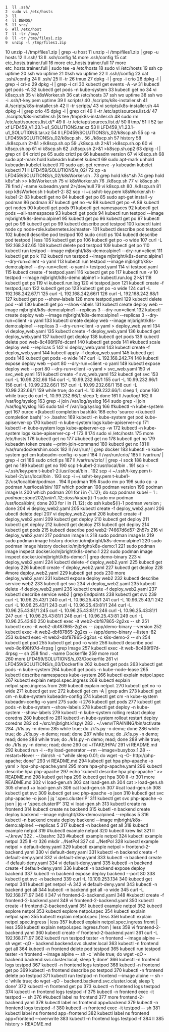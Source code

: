     1  ll .ssh/
    2  sudo vi /etc/hosts
    3  ll
    4  ll DEMOS/
    5  ll src/
    6  #ll /etc/host
    7  ll -tr /tmp/
    8  ll -tr /tmp/files1.zip 
    9  unzip -l /tmp/files1.zip 
   10  unzip -l /tmp/files1.zip  | grep -u host
   11  unzip -l /tmp/files1.zip  | grep -u hosts
   12  ll .ssh/
   13  ll .ssh/config 
   14  more .ssh/config 
   15  cat etc_hosts.trainer.full 
   16  more etc_hosts.trainer.full 
   17  more etc_hosts.trainer.full  | sudo tee -a /etc/hosts
   18  sudo vi /etc/hosts
   19  ssh cp uptime
   20  ssh wo uptime
   21  #ssh wo uptime
   22  ll .ssh//config 
   23  cat .ssh//config 
   24  ll .ssh/
   25  ll -tr
   26  tmux 
   27  dpkg -l | grep -i crio
   28  dpkg -l | grep -i cri-o
   29  dpkg -l | grep -i cri
   30  kubectl get events -A -w
   31  kubectl get pods -A
   32  kubectl get pods -n kube-system
   33  kubectl get no
   34  vi k8scp.sh
   35  vi k8sWorker.sh 
   36  cat /etc/hosts
   37  ssh wo uptime
   38  ssh wo -i .ssh/t-key.pem uptime
   39  ll scripts/
   40  ./scripts/k8s-installer.sh
   41  #./scripts/k8s-installer.sh
   42  ll -tr scripts/
   43  vi scripts/k8s-installer.sh
   44  dpkg -l | grep crio
   45  dpkg -l | grep cri
   46  ll -tr /etc/apt/sources.list.d/
   47  ./scripts/k8s-installer.sh |& tee /tmp/k8s-installer.sh
   48  sudo rm /etc/apt/sources.list.d/*
   49  ll -tr /etc/apt/sources.list.d/
   50  ll tmp/
   51  ll 
   52  tar xf LFD459_V1.23.1-u1_SOLUTIONS.tar.xz 
   53  ll LFD459_V1.23.1-u1_SOLUTIONS.tar.xz 
   54  ll LFD459/SOLUTIONS/s_02/k8scp.sh 
   55  cp -a LFD459/SOLUTIONS/s_02/k8scp.sh  .
   56  ./k8scp.sh 
   57  history
   58  ./k8scp.sh 2>&1 >/k8scp.sh.op
   59  ./k8scp.sh 2>&1 >k8scp.sh.op
   60  vi k8scp.sh.op 
   61  vi k8scp.sh
   62  ./k8scp.sh 2>&1 >k8scp.sh.op2
   63  dpkg -l | grep cri
   64  crictl ps
   65  sudo crictl ps
   66  kubeadm version
   67  vi k8scp.sh
   68  sudo apt-mark hold kubeadm kubelet kubectl
   69  sudo apt-mark unhold kubeadm kubelet kubectl
   70  sudo apt-get remove -y kubeadm kubelet kubectl
   71  ll LFD459/SOLUTIONS/s_02/
   72  cp -a LFD459/SOLUTIONS/s_02/k8sWorker.sh .
   73  grep hold k8s*.sh
   74  grep hold k8s*.sh >> k8sWorker.sh 
   75  vi k8sWorker.sh 
   76  ./k8scp.sh 
   77  vi k8scp.sh
   78  find / -name kubeadm.yaml 2>/dev/null
   79  vi k8scp.sh
   80  ./k8scp.sh 
   81  scp k8sWorker.sh t-kube1-2:
   82  scp  -i ~/.ssh/t-key.pem k8sWorker.sh t-kube1-2:
   83  kubectl get no
   84  kubectl get po
   85  sudo apt-get install -y podman
   86  podman
   87  kubectl get no -w
   88  kubectl get po -A
   89  kubectl get nodes
   90  kubectl get pods
   91  kubectl get namespaces
   92  kubectl get pods --all-namespaces
   93  kubectl get pods
   94  kubectl run testpod --image mjbright/k8s-demo:alpine1
   95  kubectl get po
   96  kubectl get po
   97  kubectl get po
   98  kubectl get po
   99  kubectl describe pod testpod 
  100  kubectl taint node cp node-role.kubernetes.io/master-
  101  kubectl describe pod testpod 
  102  kubectl describe pod testpod 
  103  sudo crictl ps
  104  kubectl describe pod testpod  | less
  105  kubectl get po
  106  kubectl get po -o wide
  107  curl -L 192.168.242.65
  108  kubectl delete pod testpod
  109  kubectl get po
  110  kubectl run testpod --image mjbright/k8s-demo:alpine1 --dry-run=client
  111  kubectl get po k
  112  kubectl run testpod --image mjbright/k8s-demo:alpine1 --dry-run=client -o yaml
  113  kubectl run testpod --image mjbright/k8s-demo:alpine1 --dry-run=client -o yaml > testpod.yaml
  114  vi testpod.yaml 
  115  kubectl create -f testpod.yaml 
  116  kubectl get po
  117  kubectl run -v 10 testpod --image mjbright/k8s-demo:alpine1 > kubectl.run.log 2>&1
  118  kubectl get po
  119  vi kubectl.run.log 
  120  vi testpod.json
  121  kubectl create -f testpod.json
  122  kubectl get po
  123  kubectl get po -o wide
  124  curl -L 192.168.242.67/1
  125  curl -L 192.168.242.66/1
  126  curl -L 192.168.242.68/1
  127  kubectl get po --show-labels
  128  more testpod.yaml 
  129  kubectl delete pod --all
  130  kubectl get po --show-labels
  131  kubectl create deploy web --image mjbright/k8s-demo:alpine1 --replicas 3 --dry-run=client
  132  kubectl create deploy web --image mjbright/k8s-demo:alpine1 --replicas 3 --dry-run=client -o yaml
  133  kubectl create deploy web --image mjbright/k8s-demo:alpine1 --replicas 3 --dry-run=client -o yaml > deploy_web.yaml
  134  vi deploy_web.yaml 
  135  kubectl create -f deploy_web.yaml 
  136  kubectl get deploy_web.yaml 
  137  kubectl get deploy
  138  kubectl get pods
  139  kubectl delete pod web-8c498f97d-dcsnf
  140  kubectl get pods
  141  #kubectl scale deploy web --replicas 5
  142  vi deploy_web.yaml 
  143  kubectl create -f deploy_web.yaml 
  144  kubectl apply -f deploy_web.yaml 
  145  kubectl get pods
  146  kubectl get pods -o wide
  147  curl -L  192.168.242.74
  148  kubectl expose deploy web --port 80 --dry-run=client -o yaml
  149  kubectl expose deploy web --port 80 --dry-run=client -o yaml > svc_web.yaml
  150  vi svc_web.yaml 
  151  kubectl create -f svc_web.yaml 
  152  kubectl get svc
  153  curl -L 10.99.232.66
  154  curl -L 10.99.232.66/1
  155  curl -L 10.99.232.66/1
  156  curl -L 10.99.232.66/1
  157  curl -L 10.99.232.66/1
  158  curl -L 10.99.232.66/1
  159  while true; do curl -L 10.99.232.66/1: sleep 1; done
  160  while true; do curl -L 10.99.232.66/1; sleep 1; done
  161  ll /var/log/
  162  ll /var/log/syslog 
  163  grep -i join /var/log/syslog 
  164  sudo grep -i join /var/log/syslog 
  165  sudo tail -f /var/log/syslog 
  166  #kubectl -n kube-system get 
  167  ource <(kubectl completion bash)kk
  168  echo 'source <(kubectl completion bash)' >> .bashrc
  169  kubectl -n kube-system get pod kube-apiserver-cp 
  170  kubectl -n kube-system logs kube-apiserver-cp 
  171  kubectl -n kube-system logs kube-apiserver-cp  -w
  172  kubectl -n kube-system logs kube-apiserver-cp  -f
  173  ll
  174  sudo vi /etc/hosts
  175  more /etc/hosts
  176  kubectl get no
  177  #kubectl get no
  178  kubectl get no
  179  kubeadm token create --print-join-command
  180  kubectl get no
  181  ll /var/run/dockershim.sock
  182  ll /var/run/ | grep docker
  183  kubectl -n kube-system get cm kubeadm-config -o yaml
  184  ll /var/run/crio/
  185  ll /var/run/ | grep -i cri
  186  sudo crictl ps
  187  ll /var/run/crio/ | grep -i sock
  188  kubectl get no
  189  kubectl get no
  190  scp t-kube1-2:/usr/local/bin .
  191  scp -i ~/.ssh/key.pem t-kube1-2:/usr/local/bin .
  192  scp -i ~/.ssh/t-key.pem t-kube1-2:/usr/local/bin .
  193  scp -i ~/.ssh/t-key.pem t-kube1-2:/usr/local/bin/podman .
  194  ll podman 
  195  #sudo mv po
  196  sudo cp -a podman /usr/local/bin/
  197  which podman
  198  podman version
  199  podman image ls
  200  which podman
  201  for i in {1..12}; do scp podman kube${i}-1:podman; done
  202  for i in {1..12}; do ssh kube${i}-1 sudo mv podman /usr/local/bin/; done
  203  for i in {1..12}; do ssh kube${i}-1 podman version ; done
  204  vi deploy_web2.yaml
  205  kubectl create -f deploy_web2.yaml
  206  ubectl delete depl
  207  vi deploy_web2.yaml 
  208  kubectl create -f deploy_web2.yaml
  209  kubectl get deploy
  210  kubectl get deploy
  211  kubectl get deploy
  212  kubectl get deploy
  213  kubectl get deploy
  214  kubectl get pods
  215  kubectl describe pod web2-74667d6d57-2h57x 
  216  vi deploy_web2.yaml 
  217  podman image ls
  218  sudo podman image ls
  219  sudo podman image history docker.io/mjbright/k8s-demo:alpine1
  220  sudo podman image history docker.io/mjbright/k8s-demo:1
  221  sudo podman image inspect docker.io/mjbright/k8s-demo:1 
  222  sudo podman image inspect docker.io/mjbright/k8s-demo:1  | grep demo-binary
  223  vi deploy_web2.yaml 
  224  kubectl delete -f deploy_web2.yaml 
  225  kubectl get deploy
  226  kubectl create -f deploy_web2.yaml 
  227  kubectl get deploy
  228  #more deploy_web2.yaml 
  229  kubectl get pods
  230  more deploy_web2.yaml 
  231  kubectl expose deploy web2 
  232  kubectl describe service web2
  233  kubectl get svc
  234  vi deploy_web2.yaml 
  235  kubectl delete -f deploy_web2.yaml 
  236  kubectl create -f deploy_web2.yaml 
  237  kubectl describe service web2 | grep Endpoints
  238  kubectl get svc
  239  curl -L  10.96.25.43/1
  240  curl -L  10.96.25.43/1
  241  curl -L  10.96.25.43/1
  242  curl -L  10.96.25.43/1
  243  curl -L  10.96.25.43:81/1
  244  curl -L  10.96.25.43:81/1
  245  curl -L  10.96.25.43:81/1
  246  curl -L  10.96.25.43:81/1
  247  curl -L  10.96.25.43:81/1
  248  curl -L  10.96.25.43:81
  249  curl -L  10.96.25.43:80
  250  kubectl exec -it web2-dbf87865-2g2xs -- sh
  251  kubectl exec -it web2-dbf87865-2g2xs -- /app/demo-binary --version
  252  kubectl exec -it web2-dbf87865-2g2xs -- /app/demo-binary --listen :82
  253  kubectl exec -it web2-dbf87865-2g2xs -c k8s-demo-2 -- sh
  254  kubectl get pod
  255  kubectl get pod -o wide
  256  kubectl describe pod web-8c498f97d-4rpsg | grep Image
  257  kubectl exec -it web-8c498f97d-4rpsg -- sh
  258  find . -name Dockerfile
  259  more root  
  260  more LFD459/SOLUTIONS/s_03/Dockerfile 
  261  vi LFD459/SOLUTIONS/s_03/Dockerfile 
  262  kubectl get pods
  263  kubectl get pods -n kube-system 
  264  kubectl get pods -n kube-node-lease 
  265  kubectl describe namespaces kube-system 
  266  kubectl explain netpol.spec
  267  kubectl explain netpol.spec.ingress
  268  kubectl explain netpol.spec.ingress.from
  269  kubectl explain netpol.
  270  kubectl get no -o wide
  271  kubectl get svc
  272  kubectl get cm -A | grep adm
  273  kubectl get cm -n kube-system kubeadm-config 
  274  kubectl get cm -n kube-system kubeadm-config  -o yaml
  275  sudo -i
  276  kubectl get pods
  277  kubectl get pods -n kube-system --show-labels
  278  kubectl get deploy -n kube-system --show-labels
  279  kubectl -n kube-system rolling restart deploy coredns
  280  kubectl ro
  281  kubectl -n kube-system rollout restart deploy coredns
  282  cd ~/src/mjbright.k1spy/
  283  . ~/.venv/TRAINING/bin/activate
  284  ./k1s.py -n demo
  285  while true; do ./k1s.py -n demo; done
  286  while true; do ./k1s.py -n demo; read; done
  287  while true; do ./k1s.py -n demo; read; done
  288  while true; do ./k1s.py -n demo; read; done
  289  while true; do ./k1s.py -n demo; read; done
  290  cd ~/TAKE/HPA/
  291  vi README.md 
  292  kubectl run -i --tty load-generator --rm --image=busybox:1.28 --restart=Never -- /bin/sh -c "while sleep 0.01; do wget -q -O- http://php-apache; done"
  293  vi README.md 
  294  kubectl get hpa php-apache -o yaml > hpa-php-apache.yaml
  295  more hpa-php-apache.yaml 
  296  kubectl describe hpa php-apache 
  297  echo 'kubectl describe hpa php-apache ' >>  README.md 
  298  kubetl get hpa
  299  kubectl get hpa
  300  ll -tr
  301  more README.md 
  302  vi load-gen.sh
  303  cat load-gen.sh
  304  cat > load-gen.sh
  305  chmod +x load-gen.sh 
  306  cat load-gen.sh 
  307  #cat load-gen.sh 
  308  kubectl get svc 
  309  kubectl get svc php-apache -o json
  310  kubectl get svc php-apache -o json | jq '.spec.clusterIP'
  311  kubectl get svc php-apache -o json | jq -r '.spec.clusterIP'
  312  vi load-gen.sh 
  313  kubectl create ns frontend
  314  kubectl create ns backend
  315  kubetl -n backend create deploy backend --image mjbright/k8s-demo:alpine4 --replicas 5
  316  kubectl -n backend create deploy backend --image mjbright/k8s-demo:alpine4 --replicas 5
  317  kubectl -n backend get all
  318  kubectl example netpol
  319  #kubectl example netpol
  320  kubectl krew list
  321  ll ~/.krew/
  322  . ~/.bashrc 
  323  #kubectl example netpol
  324  kubectl example netpol
  325  ll -tr
  326  mkdir ../NetPol
  327  cd ../NetPol
  328  kubectl example netpol > default-deny.yaml
  329  kubectl example netpol > frontend-2-backend.yaml
  330  vi default-deny.yaml 
  331  kubectl -n backend create -f default-deny.yaml 
  332  vi default-deny.yaml 
  333  kubectl -n backend create -f default-deny.yaml 
  334  vi default-deny.yaml 
  335  kubectl -n backend create -f default-deny.yaml 
  336  kubectl -n backend expose deploy backend 
  337  kubectl -n backend expose deploy backend  --port 80
  338  kubectl get svc -n backend 
  339  curl -L 10.109.253.134
  340  kubectl get netpol
  341  kubectl get netpol -A
  342  vi default-deny.yaml 
  343  kubectl -n backend get all
  344  kubectl -n backend get all -o wide
  345  curl -L 192.168.171.97 
  346  ll
  347  vi frontend-2-backend.yaml 
  348  #kubectl create -f frontend-2-backend.yaml 
  349  vi frontend-2-backend.yaml 
  350  kubectl create -f frontend-2-backend.yaml 
  351  kubectl example netpol 
  352  kubectl explore netpol
  353  kubectl explore netpol.spec
  354  kubectl explain netpol.spec
  355  kubectl explain netpol.spec | less
  356  kubectl explain netpol.spec.ingress | less
  357  kubectl explain netpol.spec.ingress.fromt | less
  358  kubectl explain netpol.spec.ingress.from | less
  359  vi frontend-2-backend.yaml 
  360  kubectl create -f frontend-2-backend.yaml 
  361  curl -L 192.168.171.97 
  362  kubectl run testpod tester -n frontend --image alpine -- sh wget -qO - backend.backend.svc.cluster.local
  363  kubectl -n frontend get all
  364  kubectl -n frontend delete pod testpod 
  365  kubectl run testpod tester -n frontend --image alpine -- sh -c 'while true; do wget -qO - backend.backend.svc.cluster.local; sleep 1; done'
  366  kubectl -n frontend logs testpod 
  367  kubectl -n frontend logs testpod 
  368  kubectl -n frontend get po
  369  kubectl -n frontend describe po testpod 
  370  kubectl -n frontend delete po testpod 
  371  kubectl run testpod -n frontend --image alpine -- sh -c 'while true; do wget -qO - backend.backend.svc.cluster.local; sleep 1; done'
  372  kubectl -n frontend get po
  373  kubectl -n frontend logs testpod 
  374  kubectl -n frontend logs testpod  -f
  375  kubectl -n frontend exec -it testpod -- sh
  376  #kubectl label ns frontend 
  377  more frontend-2-backend.yaml 
  378  kubectl label ns frontend app=backend
  379  kubectl -n frontend logs testpod  -f
  380  kubectl -n frontend exec -it testpod -- sh
  381  kubectl label ns frontend app=frontend
  382  kubectl label ns frontend app=frontend --overwrite 
  383  kubectl -n frontend logs testpod  -f
  384  ll
  385  history > README.md
